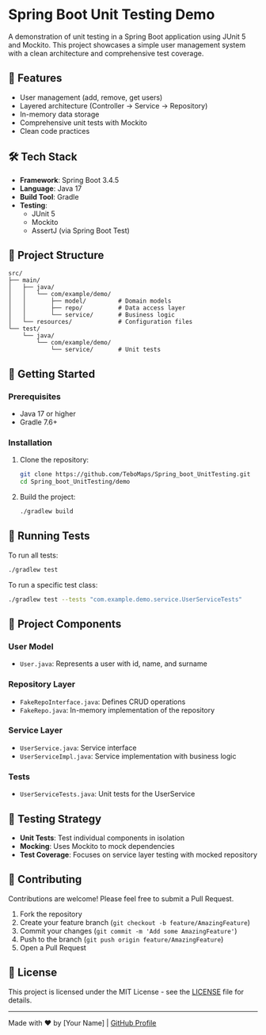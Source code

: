 # Spring Boot Unit Testing Demo

A demonstration of unit testing in a Spring Boot application using JUnit 5 and Mockito. This project showcases a simple user management system with a clean architecture and comprehensive test coverage.

## 🚀 Features

- User management (add, remove, get users)
- Layered architecture (Controller → Service → Repository)
- In-memory data storage
- Comprehensive unit tests with Mockito
- Clean code practices

## 🛠️ Tech Stack

- **Framework**: Spring Boot 3.4.5
- **Language**: Java 17
- **Build Tool**: Gradle
- **Testing**:
  - JUnit 5
  - Mockito
  - AssertJ (via Spring Boot Test)

## 📁 Project Structure

```
src/
├── main/
│   ├── java/
│   │   └── com/example/demo/
│   │       ├── model/         # Domain models
│   │       ├── repo/          # Data access layer
│   │       └── service/       # Business logic
│   └── resources/             # Configuration files
└── test/
    └── java/
        └── com/example/demo/
            └── service/       # Unit tests
```

## 🚀 Getting Started

### Prerequisites

- Java 17 or higher
- Gradle 7.6+

### Installation

1. Clone the repository:
   ```bash
   git clone https://github.com/TeboMaps/Spring_boot_UnitTesting.git
   cd Spring_boot_UnitTesting/demo
   ```

2. Build the project:
   ```bash
   ./gradlew build
   ```

## 🧪 Running Tests

To run all tests:

```bash
./gradlew test
```

To run a specific test class:

```bash
./gradlew test --tests "com.example.demo.service.UserServiceTests"
```

## 🧩 Project Components

### User Model
- `User.java`: Represents a user with id, name, and surname

### Repository Layer
- `FakeRepoInterface.java`: Defines CRUD operations
- `FakeRepo.java`: In-memory implementation of the repository

### Service Layer
- `UserService.java`: Service interface
- `UserServiceImpl.java`: Service implementation with business logic

### Tests
- `UserServiceTests.java`: Unit tests for the UserService

## 🧪 Testing Strategy

- **Unit Tests**: Test individual components in isolation
- **Mocking**: Uses Mockito to mock dependencies
- **Test Coverage**: Focuses on service layer testing with mocked repository

## 🤝 Contributing

Contributions are welcome! Please feel free to submit a Pull Request.

1. Fork the repository
2. Create your feature branch (`git checkout -b feature/AmazingFeature`)
3. Commit your changes (`git commit -m 'Add some AmazingFeature'`)
4. Push to the branch (`git push origin feature/AmazingFeature`)
5. Open a Pull Request

## 📄 License

This project is licensed under the MIT License - see the [LICENSE](LICENSE) file for details.

---

Made with ❤️ by [Your Name] | [GitHub Profile](https://github.com/yourusername)
